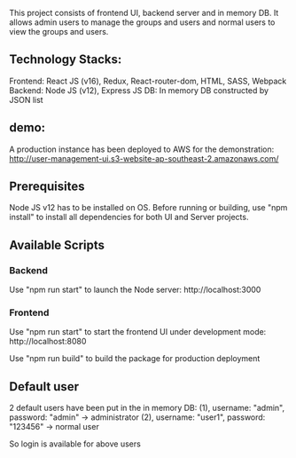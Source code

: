 This project consists of frontend UI, backend server and in memory DB.
It allows admin users to manage the groups and users and normal users to view the groups and users.

## Technology Stacks:
Frontend: React JS (v16), Redux, React-router-dom, HTML, SASS, Webpack
Backend: Node JS (v12), Express JS
DB: In memory DB constructed by JSON list

## demo:
A production instance has been deployed to AWS for the demonstration:
http://user-management-ui.s3-website-ap-southeast-2.amazonaws.com/

## Prerequisites
Node JS v12 has to be installed on OS.
Before running or building, use "npm install" to install all dependencies for both UI and Server projects.

## Available Scripts

### Backend
Use "npm run start" to launch the Node server:
http://localhost:3000

### Frontend
Use "npm run start" to start the frontend UI under development mode:
http://localhost:8080

Use "npm run build" to build the package for production deployment

## Default user
2 default users have been put in the in memory DB:
(1), username: "admin", password: "admin" -> administrator
(2), username: "user1", password: "123456" -> normal user

So login is available for above users





